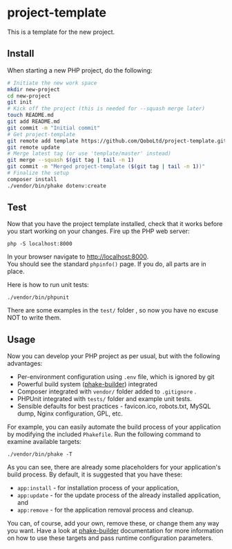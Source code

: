 project-template
================

This is a template for the new project.

Install
-------

When starting a new PHP project, do the following:

```bash
# Initiate the new work space
mkdir new-project
cd new-project
git init
# Kick off the project (this is needed for --squash merge later)
touch README.md
git add README.md
git commit -m "Initial commit"
# Get project-template
git remote add template https://github.com/QoboLtd/project-template.git
git remote update
# Merge latest tag (or use 'template/master' instead)
git merge --squash $(git tag | tail -n 1)
git commit -m "Merged project-template ($(git tag | tail -n 1))"
# Finalize the setup
composer install
./vendor/bin/phake dotenv:create
```

Test
----

Now that you have the project template installed, check that it works
before you start working on your changes.  Fire up the PHP web server:

```
php -S localhost:8000
```

In your browser navigate to [http://localhost:8000](http://localhost:8000).  
You should see the standard ```phpinfo()``` page.  If you do, all parts 
are in place.

Here is how to run unit tests:

```
./vendor/bin/phpunit
```

There are some examples in the ```test/``` folder , so now you have no excuse NOT 
to write them.

Usage
-----

Now you can develop your PHP project as per usual, but with the following
advantages:

* Per-environment configuration using ```.env``` file, which is ignored by git
* Powerful build system ([phake-builder](https://github.com/QoboLtd/phake-builder)) integrated
* Composer integrated with ```vendor/``` folder added to ```.gitignore``` .
* PHPUnit integrated with ```tests/``` folder and example unit tests.
* Sensible defaults for best practices - favicon.ico, robots.txt, MySQL dump, Nginx configuration, GPL, etc.

For example, you can easily automate the build process of your application
by modifying the included ```Phakefile```.  Run the following command to examine
available targets:

```
./vendor/bin/phake -T
```

As you can see, there are already some placeholders for your application's build
process.  By default, it is suggested that you have these:

* ```app:install``` - for installation process of your application,
* ```app:update``` - for the update process of the already installed application, and
* ```app:remove``` - for the application removal process and cleanup.

You can, of course, add your own, remove these, or change them any way you want.  Have a look at
[phake-builder](https://github.com/QoboLtd/phake-builder) documentation for more information on how
to use these targets and pass runtime configuration parameters.


